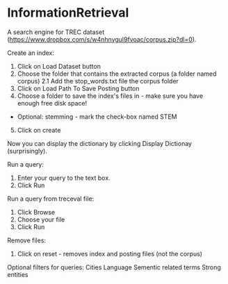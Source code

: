 # InformationRetrieval
A search engine for TREC dataset (https://www.dropbox.com/s/w4nhnvgul9fvoac/corpus.zip?dl=0).

Create an index:
1. Click on Load Dataset button
2. Choose the folder that contains the extracted corpus (a folder named corpus)
  2.1 Add the stop_words.txt file the corpus folder
3. Click on Load Path To Save Posting button
4. Choose a folder to save the index's files in - make sure you have enough free disk space!
* Optional: stemming - mark the check-box named STEM
5. Click on create

Now you can display the dictionary by clicking Display Dictionay (surprisingly).

Run a query:
1. Enter your query to the text box.
2. Click Run

Run a query from treceval file:
1. Click Browse
2. Choose your file
3. Click Run

Remove files:
1. Click on reset - removes index and posting files (not the corpus)

Optional filters for queries:
Cities
Language
Sementic related terms
Strong entities



